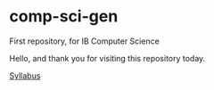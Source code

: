 # comp-sci-gen
First repository, for IB Computer Science

Hello, and thank you for visiting this repository today. 

[Syllabus](https://parencla000.github.io/comp-sci-gen/IB-DP-CS-syllabus.md "Syllabus")



